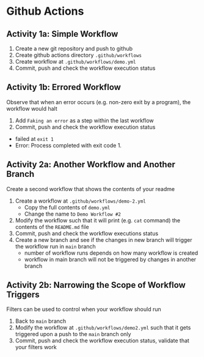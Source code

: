 # Github Actions

## Activity 1a: Simple Workflow
1. Create a new git repository and push to github
2. Create github actions directory `.github/workflows`
3. Create workflow at `.github/workflows/demo.yml`
4. Commit, push and check the workflow execution status

## Activity 1b: Errored Workflow
Observe that when an error occurs (e.g. non-zero exit by a program), the workflow would halt
1. Add `Faking an error` as a step within the last workflow
2. Commit, push and check the workflow execution status
  - failed at `exit 1`
  - Error: Process completed with exit code 1.

## Activity 2a: Another Workflow and Another Branch
Create a second workflow that shows the contents of your readme
1. Create a workflow at `.github/workflows/demo-2.yml`
   - Copy the full contents of `demo.yml`
   - Change the name to `Demo Workflow #2`
2. Modify the workflow such that it will print (e.g. `cat` command) the contents of the `README.md` file
3. Commit, push and check the workflow executions status
4. Create a new branch and see if the changes in new branch will trigger the workflow run in `main` branch
   - number of workflow runs depends on how many workflow is created
   - workflow in main branch will not be triggered by changes in another branch

## Activity 2b: Narrowing the Scope of Workflow Triggers
Filters can be used to control when your workflow should run
1. Back to `main` branch
2. Modify the workflow at `.github/workflows/demo2.yml` such that it gets triggered upon a push to the `main` branch only
3. Commit, push and check the workflow execution status, validate that your filters work